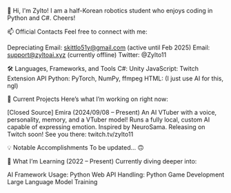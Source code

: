 👋 Hi, I'm Zylto!
I am a half-Korean robotics student who enjoys coding in Python and C#. Cheers!

📫 Official Contacts
Feel free to connect with me:

Depreciating Email: skittlo51y@gmail.com (active until Feb 2025)
Email: support@zyltoai.xyz (currently offline)
Twitter: @Zylto11

🛠️ Languages, Frameworks, and Tools
C#: Unity
JavaScript: Twitch Extension API
Python: PyTorch, NumPy, ffmpeg
HTML: (I just use AI for this, ngl)

🚀 Current Projects
Here’s what I’m working on right now:

[Closed Source] Emira (2024/09/08 – Present)
An AI VTuber with a voice, personality, memory, and a VTuber model! Runs a fully local, custom AI capable of expressing emotion. Inspired by NeuroSama.
Releasing on Twitch soon! See you there: twitch.tv/zylto11

💡 Notable Accomplishments
To be updated... 🙃

🌱 What I’m Learning (2022 – Present)
Currently diving deeper into:

AI Framework Usage: Python
Web API Handling: Python
Game Development
Large Language Model Training
